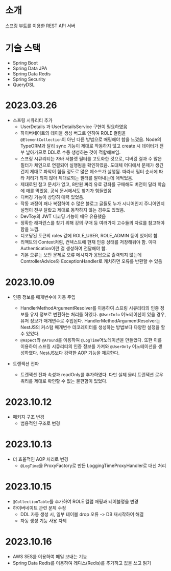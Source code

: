 # 소개

스프링 부트를 이용한 REST API 서버

# 기술 스택

- Spring Boot
- Spring Data JPA
- Spring Data Redis
- Spring Security
- QueryDSL

# 2023.03.26
- 스프링 시큐리티 추가
  - UserDetails 과 UserDetailsService 구현이 필요하였음
  - 하이버네이트의 테이블 생성 버그로 인하여 ROLE 컬럼을 `@ElementCollection`이 아닌 다른 방법으로 매핑해야 함을 느꼈음. Node의 TypeORM과 달리 sync 기능이 제대로 작동하지 않고 create 시 데이터가 전부 날아가므로 DDL로 수동 생성하는 것이 적합해보임.
  - 스프링 시큐리티는 자바 서블렛 필터를 고도화한 것으로, 디버깅 결과 수 많은 필터가 체인으로 연결되어 실행됨을 확인하였음. 도대체 어디에서 문제가 생긴건지 제대로 파악이 힘들 정도로 많은 메소드가 실행됨. 따라서 필터 순서에 따라 처리가 되지 않아 제대로되는 필터를 알아내는데 애먹었음.
  - 제대로된 참고 문서가 없고, 8만원 짜리 유료 강좌를 구매해도 버전이 달라 학습에 애를 먹었음. 공식 문서에서도 찾기가 힘들었음
  - 디버깅 기능이 상당히 매력 있었음.
  - 작동 과정이 꽤나 복잡하여 수 많은 블로그 글들도 누가 시니어인지 주니어인지 설명이 전부 달랐고 제대로 동작하지 않는 경우도 있었음.
  - DevToy의 JWT 디코딩 기능이 매우 유용했음
  - 정확한 래퍼런스를 찾기 위해 강의 구매 등 여러가지 고수들의 자료를 참고해야 함을 느낌.
  - 디코딩된 토큰의 roles 값에 ROLE_USER, ROLE_ADMIN 등이 있어야 함.
  - 리액트의 Context처럼, 컨텍스트에 현재 인증 상태를 저장해둬야 함. 이때 Authentication이란 걸 생성하여 전달해야 함.
  - 기본 오류는 보안 문제로 오류 메시지가 응답으로 출력되지 않는데 ControllerAdvice와 ExceptionHandler로 캐치하면 오류를 반환할 수 있음

# 2023.10.09

- 인증 정보를 매개변수에 자동 주입
  - HandlerMethodArgumentResolver를 이용하여 스프링 시큐리티의 인증 정보를 유저 정보로 변환하는 처리를 하였다. `@UserInfo` 어노테이션이 있을 경우, 유저 정보가 매개변수로 주입된다. HandlerMethodArgumentResolver는 NestJS의 커스텀 매개변수 데코레이터를 생성하는 방법보다 다양한 설정을 할 수 있었다. 
  - `@Aspect`와 `@Around`를 이용하여 `@LogTime`어노테이션을 만들었다. 또한 이를 이용하여 스프링 시큐리티의 인증 정보를 가져와 `@UserOnly` 어노테이션을 생성하였다. NestJS보다 강력한 AOP 기능을 제공한다.

- 트랜잭션 전파
  - 트랜잭션 전파 속성과 readOnly를 추가하였다. 다만 실제 물리 트랜잭션 로우 쿼리를 제대로 확인할 수 없는 불편함이 있었다. 

# 2023.10.12

- 패키지 구조 변경
  - 범용적인 구조로 변경

# 2023.10.13

- 더 효율적인 AOP 처리로 변경
  - `@LogTime`을 ProxyFactory로 만든 LoggingTimeProxyHandler로 대신 처리  

# 2023.10.15

 - `@CollectionTable`를 추가하여 ROLE 컬럼 매핑과 테이블명을 변경
 - 하이버네이트 관련 문제 수정
   - DDL 자동 생성 시, 일부 테이블 drop 오류 -> DB 재시작하여 해결
   - 자동 생성 기능 사용 자제

# 2023.10.16

- AWS SES를 이용하여 메일 보내는 기능
- Spring Data Redis를 이용하여 레디스(Redis)를 추가하고 값을 쓰고 읽기